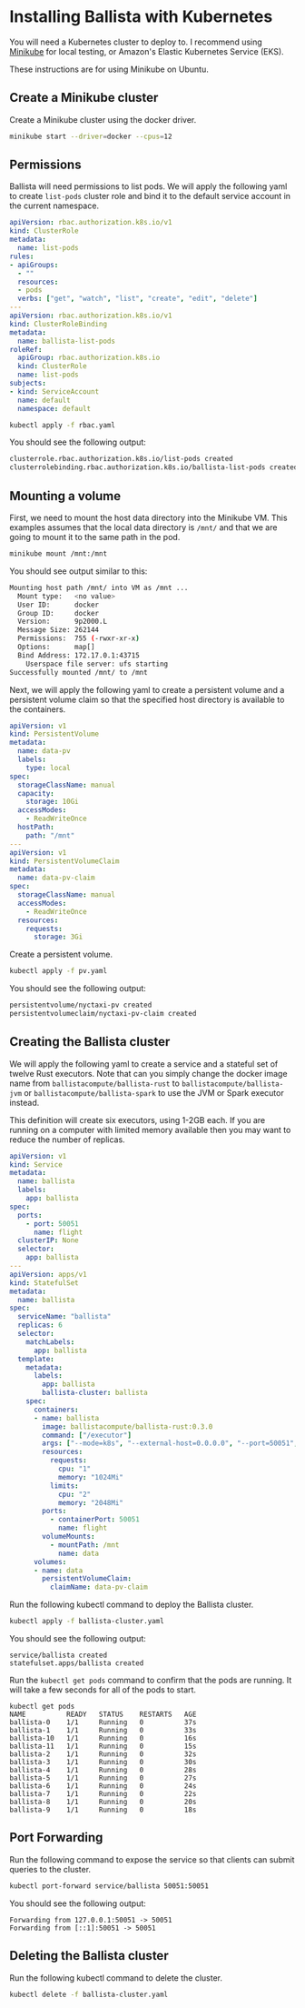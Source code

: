# Installing Ballista with Kubernetes

You will need a Kubernetes cluster to deploy to. I recommend using 
[Minikube](https://kubernetes.io/docs/tutorials/hello-minikube) for local testing, or Amazon's Elastic Kubernetes 
Service (EKS). 

These instructions are for using Minikube on Ubuntu.

## Create a Minikube cluster

Create a Minikube cluster using the docker driver.

```bash
minikube start --driver=docker --cpus=12
```

## Permissions

Ballista will need permissions to list pods. We will apply the following yaml to create `list-pods` cluster role and 
bind it to the default service account in the current namespace.

```yaml
apiVersion: rbac.authorization.k8s.io/v1
kind: ClusterRole
metadata:
  name: list-pods
rules:
- apiGroups:
  - ""
  resources:
  - pods
  verbs: ["get", "watch", "list", "create", "edit", "delete"]
---
apiVersion: rbac.authorization.k8s.io/v1
kind: ClusterRoleBinding
metadata:
  name: ballista-list-pods
roleRef:
  apiGroup: rbac.authorization.k8s.io
  kind: ClusterRole
  name: list-pods
subjects:
- kind: ServiceAccount
  name: default
  namespace: default
```

```bash
kubectl apply -f rbac.yaml
```

You should see the following output:

```bash
clusterrole.rbac.authorization.k8s.io/list-pods created
clusterrolebinding.rbac.authorization.k8s.io/ballista-list-pods created
```

## Mounting a volume

First, we need to mount the host data directory into the Minikube VM. This examples assumes that the local data 
directory is `/mnt/` and that we are going to mount it to the same path in the pod.

```bash
minikube mount /mnt:/mnt
```

You should see output similar to this:

```bash
Mounting host path /mnt/ into VM as /mnt ...
  Mount type:   <no value>
  User ID:      docker
  Group ID:     docker
  Version:      9p2000.L
  Message Size: 262144
  Permissions:  755 (-rwxr-xr-x)
  Options:      map[]
  Bind Address: 172.17.0.1:43715
    Userspace file server: ufs starting
Successfully mounted /mnt/ to /mnt
```

Next, we will apply the following yaml to create a persistent volume and a persistent volume claim so that the 
specified host directory is available to the containers.

```yaml
apiVersion: v1
kind: PersistentVolume
metadata:
  name: data-pv
  labels:
    type: local
spec:
  storageClassName: manual
  capacity:
    storage: 10Gi
  accessModes:
    - ReadWriteOnce
  hostPath:
    path: "/mnt"
---
apiVersion: v1
kind: PersistentVolumeClaim
metadata:
  name: data-pv-claim
spec:
  storageClassName: manual
  accessModes:
    - ReadWriteOnce
  resources:
    requests:
      storage: 3Gi
```

Create a persistent volume.

```bash
kubectl apply -f pv.yaml
```

You should see the following output:

```bash
persistentvolume/nyctaxi-pv created
persistentvolumeclaim/nyctaxi-pv-claim created
```

## Creating the Ballista cluster

We will apply the following yaml to create a service and a stateful set of twelve Rust executors. Note that can you 
simply change the docker image name from `ballistacompute/ballista-rust` to `ballistacompute/ballista-jvm` 
or `ballistacompute/ballista-spark` to use the JVM or Spark executor instead. 

This definition will create six executors, using 1-2GB each. If you are running on a computer with limited memory 
available then you may want to reduce the number of replicas.

```yaml
apiVersion: v1
kind: Service
metadata:
  name: ballista
  labels:
    app: ballista
spec:
  ports:
    - port: 50051
      name: flight
  clusterIP: None
  selector:
    app: ballista
---
apiVersion: apps/v1
kind: StatefulSet
metadata:
  name: ballista
spec:
  serviceName: "ballista"
  replicas: 6
  selector:
    matchLabels:
      app: ballista
  template:
    metadata:
      labels:
        app: ballista
        ballista-cluster: ballista
    spec:
      containers:
      - name: ballista
        image: ballistacompute/ballista-rust:0.3.0
        command: ["/executor"]
        args: ["--mode=k8s", "--external-host=0.0.0.0", "--port=50051", "--concurrent-tasks=2"]
        resources:
          requests:
            cpu: "1"
            memory: "1024Mi"
          limits:
            cpu: "2"
            memory: "2048Mi"
        ports:
          - containerPort: 50051
            name: flight
        volumeMounts:
          - mountPath: /mnt
            name: data
      volumes:
      - name: data
        persistentVolumeClaim:
          claimName: data-pv-claim
```

Run the following kubectl command to deploy the Ballista cluster.

```bash
kubectl apply -f ballista-cluster.yaml
```

You should see the following output:

```
service/ballista created
statefulset.apps/ballista created
```

Run the `kubectl get pods` command to confirm that the pods are running. It will take a few seconds for all of the pods to start.

```
kubectl get pods
NAME          READY   STATUS    RESTARTS   AGE
ballista-0    1/1     Running   0          37s
ballista-1    1/1     Running   0          33s
ballista-10   1/1     Running   0          16s
ballista-11   1/1     Running   0          15s
ballista-2    1/1     Running   0          32s
ballista-3    1/1     Running   0          30s
ballista-4    1/1     Running   0          28s
ballista-5    1/1     Running   0          27s
ballista-6    1/1     Running   0          24s
ballista-7    1/1     Running   0          22s
ballista-8    1/1     Running   0          20s
ballista-9    1/1     Running   0          18s
```

## Port Forwarding

Run the following command to expose the service so that clients can submit queries to the cluster.

```bash
kubectl port-forward service/ballista 50051:50051
```

You should see the following output:

```
Forwarding from 127.0.0.1:50051 -> 50051
Forwarding from [::1]:50051 -> 50051
```

## Deleting the Ballista cluster

Run the following kubectl command to delete the cluster.

```bash
kubectl delete -f ballista-cluster.yaml
```